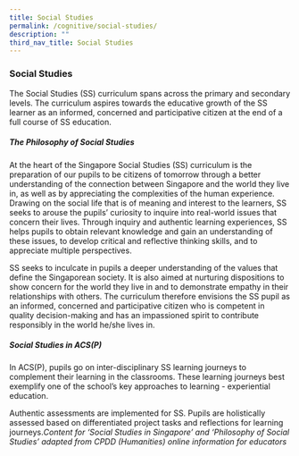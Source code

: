 ```yaml
---
title: Social Studies
permalink: /cognitive/social-studies/
description: ""
third_nav_title: Social Studies
---
```

### **Social Studies**
The Social Studies (SS) curriculum spans across the primary and secondary levels. The curriculum aspires towards the educative growth of the SS learner as an informed, concerned and participative citizen at the end of a full course of SS education.

##### **The Philosophy of Social Studies**
At the heart of the Singapore Social Studies (SS) curriculum is the preparation of our pupils to be citizens of tomorrow through a better understanding of the connection between Singapore and the world they live in, as well as by appreciating the complexities of the human experience. Drawing on the social life that is of meaning and interest to the learners, SS seeks to arouse the pupils’ curiosity to inquire into real-world issues that concern their lives. Through inquiry and authentic learning experiences, SS helps pupils to obtain relevant knowledge and gain an understanding of these issues, to develop critical and reflective thinking skills, and to appreciate multiple perspectives.

SS seeks to inculcate in pupils a deeper understanding of the values that define the Singaporean society. It is also aimed at nurturing dispositions to show concern for the world they live in and to demonstrate empathy in their relationships with others. The curriculum therefore envisions the SS pupil as an informed, concerned and participative citizen who is competent in quality decision-making and has an impassioned spirit to contribute responsibly in the world he/she lives in.

##### **Social Studies in ACS(P)**
In ACS(P), pupils go on inter-disciplinary SS learning journeys to complement their learning in the classrooms. These learning journeys best exemplify one of the school’s key approaches to learning - experiential education.

Authentic assessments are implemented for SS. Pupils are holistically assessed based on differentiated project tasks and reflections for learning journeys._Content for ‘Social Studies in Singapore’ and ‘Philosophy of Social Studies’ adapted from CPDD (Humanities) online information for educators_
